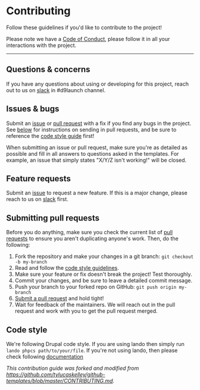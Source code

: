 # Contributing

Follow these guidelines if you'd like to contribute to the project!

Please note we have a [Code of Conduct](.github/CODE_OF_CONDUCT.md), please
 follow it in all your interactions with the project.

---

## Questions & concerns

If you have any questions about using or developing for this project, reach out
to us on [slack][1] in #d9launch channel.

## Issues & bugs

Submit an [issue][2] or [pull request][3] with a fix if you find any bugs in
the project. See [below](#submitting-pull-requests) for instructions on sending
in pull requests, and be sure to reference the [code style guide](#code-style)
first!

When submitting an issue or pull request, make sure you're as detailed as possible
and fill in all answers to questions asked in the templates. For example, an issue
that simply states "X/Y/Z isn't working!" will be closed.

## Feature requests

Submit an [issue][2] to request a new feature. If this is a major change, please
reach to us on [slack][1] first.

## Submitting pull requests

Before you do anything, make sure you check the current list of [pull requests][4]
to ensure you aren't duplicating anyone's work. Then, do the following:

1. Fork the repository and make your changes in a git branch: `git checkout -b my-branch`
2. Read and follow the [code style guidelines](#code-style).
3. Make sure your feature or fix doesn't break the project! Test thoroughly.
4. Commit your changes, and be sure to leave a detailed commit message.
5. Push your branch to your forked repo on GitHub: `git push origin my-branch`
6. [Submit a pull request][3] and hold tight!
7. Wait for feedback of the maintainers. We will reach out in the pull request
 and work with you to get the pull request merged.

## Code style

We're following Drupal code style. If you are using lando then simply run `lando phpcs path/to/your/file`.
If you're not using lando, then please check following [documentation][5]

_This contribution guide was forked and modified from https://github.com/tylucaskelley/github-templates/blob/master/CONTRIBUTING.md._

[1]: https://www.drupal.org/slack
[2]: https://github.com/drupal-celebrations/celebrate-drupal-9/issues/new
[3]: https://github.com/drupal-celebrations/celebrate-drupal-9/compare
[4]: https://github.com/drupal-celebrations/celebrate-drupal-9/pulls
[5]: https://www.drupal.org/node/1419988
